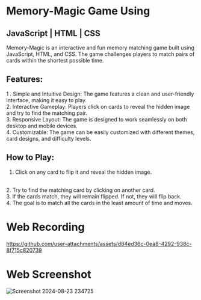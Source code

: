 # Memory-Magic Game Using 
## JavaScript | HTML | CSS 

Memory-Magic is an interactive and fun memory matching game built using JavaScript, HTML, and CSS. The game challenges players to match pairs of cards within the shortest possible time.

## Features:
1 . Simple and Intuitive Design: The game features a clean and user-friendly interface, making it easy to play.
<br/>
2. Interactive Gameplay: Players click on cards to reveal the hidden image and try to find the matching pair.
<br/>
3. Responsive Layout: The game is designed to work seamlessly on both desktop and mobile devices.
<br/>
4. Customizable: The game can be easily customized with different themes, card designs, and difficulty levels.

## How to Play:
1. Click on any card to flip it and reveal the hidden image.
<br/>
2. Try to find the matching card by clicking on another card.
<br/>
3. If the cards match, they will remain flipped. If not, they will flip back.
<br/>
4. The goal is to match all the cards in the least amount of time and moves.

# Web Recording

https://github.com/user-attachments/assets/d84ed36c-0ea8-4292-938c-8f715c820739

# Web Screenshot

![Screenshot 2024-08-23 234725](https://github.com/user-attachments/assets/2b861e77-bbd1-4a19-a1c8-91c6247fcd10)
